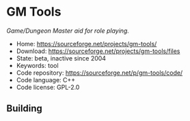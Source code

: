 # GM Tools

_Game/Dungeon Master aid for role playing._

- Home: https://sourceforge.net/projects/gm-tools/
- Download: https://sourceforge.net/projects/gm-tools/files
- State: beta, inactive since 2004
- Keywords: tool
- Code repository: https://sourceforge.net/p/gm-tools/code/
- Code language: C++
- Code license: GPL-2.0

## Building

